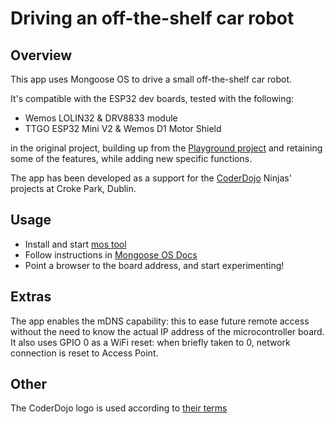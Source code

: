 # Driving an off-the-shelf car robot

## Overview

This app uses Mongoose OS to drive a small off-the-shelf car robot.

It's compatible with the ESP32 dev boards, tested with the following:

 - Wemos LOLIN32 & DRV8833 module
 - TTGO ESP32 Mini V2 & Wemos D1 Motor Shield

in the original project, building up from the [Playground project](https://github.com/pmanna/mongoose_os_playground) and retaining some of the features, while adding new specific functions.

The app has been developed as a support for the [CoderDojo](https://coderdojo.com) Ninjas' projects at Croke Park, Dublin.

## Usage

- Install and start [mos tool](https://mongoose-os.com/software.html)
- Follow instructions in [Mongoose OS Docs](https://mongoose-os.com/docs/book/build.html)
- Point a browser to the board address, and start experimenting!

## Extras

The app enables the mDNS capability: this to ease future remote access without the need to know the actual IP address of the microcontroller board. It also uses GPIO 0 as a WiFi reset: when briefly taken to 0, network connection is reset to Access Point.

## Other

The CoderDojo logo is used according to [their terms](http://kata.coderdojo.com/wiki/CoderDojo_Logos_and_Brand_Guidelines)

